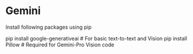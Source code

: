 # Gemini

Install following packages using pip

pip install google-generativeai    # For basic text-to-text and Vision
pip install Pillow                 # Required for Gemini-Pro Vision code 
